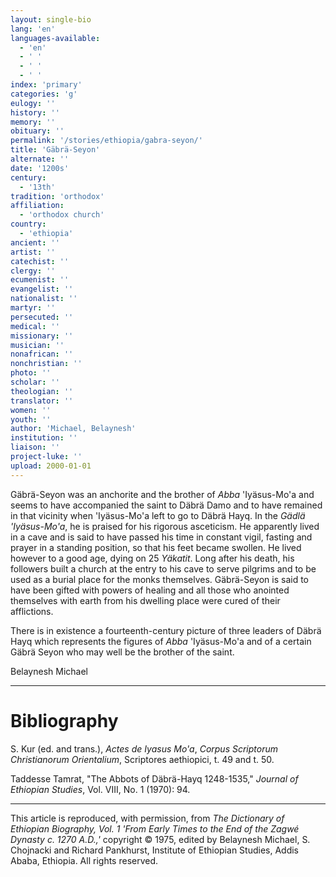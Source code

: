 ```yaml
---
layout: single-bio
lang: 'en'
languages-available:
  - 'en'
  - ' '
  - ' '
  - ' '
index: 'primary'
categories: 'g'
eulogy: ''
history: ''
memory: ''
obituary: ''
permalink: '/stories/ethiopia/gabra-seyon/'
title: 'Gäbrä-Seyon'
alternate: ''
date: '1200s'
century:
  - '13th'
tradition: 'orthodox'
affiliation:
  - 'orthodox church'
country:
  - 'ethiopia'
ancient: ''
artist: ''
catechist: ''
clergy: ''
ecumenist: ''
evangelist: ''
nationalist: ''
martyr: ''
persecuted: ''
medical: ''
missionary: ''
musician: ''
nonafrican: ''
nonchristian: ''
photo: ''
scholar: ''
theologian: ''
translator: ''
women: ''
youth: ''
author: 'Michael, Belaynesh'
institution: ''
liaison: ''
project-luke: ''
upload: 2000-01-01
---
```



G&auml;br&auml;-Seyon was an anchorite and the brother of *Abba* 'Iyäsus-Mo'a and seems to have accompanied the saint to Däbrä Damo and to have remained in that vicinity when 'Iyäsus-Mo'a left to go to Däbrä Hayq. In the *Gädlä 'Iyäsus-Mo'a*, he is praised for his rigorous asceticism. He apparently lived in a cave and is said to have passed his time in constant vigil, fasting and prayer in a standing position, so that his feet became swollen. He lived however to a good age, dying on 25 *Yäkatit*. Long after his death, his followers built a church at the entry to his cave to serve pilgrims and to be used as a burial place for the monks themselves. Gäbrä-Seyon is said to have been gifted with powers of healing and all those who anointed themselves with earth from his dwelling place were cured of their afflictions.

There is in existence a fourteenth-century picture of three leaders of Däbrä Hayq which represents the figures of *Abba* 'Iyäsus-Mo'a and of a certain Gäbrä Seyon who may well be the brother of the saint.

Belaynesh Michael

---

# Bibliography

S. Kur (ed. and trans.), *Actes de Iyasus Mo'a*, *Corpus Scriptorum Christianorum Orientalium*, Scriptores aethiopici, t. 49 and t. 50.

Taddesse Tamrat, "The Abbots of Däbrä-Hayq 1248-1535," *Journal of Ethiopian Studies*, Vol. VIII, No. 1 (1970): 94.

---

This article is reproduced, with permission, from *The Dictionary of Ethiopian Biography, Vol. 1 'From Early Times to the End of the Zagwé Dynasty c. 1270 A.D.,'* copyright &copy; 1975, edited by Belaynesh Michael, S. Chojnacki and Richard Pankhurst, Institute of Ethiopian Studies, Addis Ababa, Ethiopia.  All rights reserved.